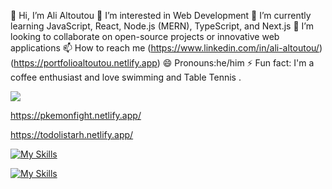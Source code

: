 


👋 Hi, I’m Ali Altoutou
👀 I’m interested in Web Development
🌱 I’m currently learning JavaScript, React, Node.js (MERN), TypeScript, and Next.js
💞️ I’m looking to collaborate on open-source projects or innovative web applications
📫 How to reach me (https://www.linkedin.com/in/ali-altoutou/) (https://portfolioaltoutou.netlify.app)
😄 Pronouns:he/him
⚡ Fun fact: I'm a coffee enthusiast and love swimming and Table Tennis .



<a href="https://visitcount.itsvg.in">
  <img src="https://visitcount.itsvg.in/api?id=aliwdg16&label=Profile%20Views&color=1&icon=0&pretty=false" />
</a>


<!---
Aliwdg16/Aliwdg16 is a ✨ special ✨ repository because its `README.md` (this file) appears on your GitHub profile.
You can click the Preview link to take a look at your changes.
--->
https://pkemonfight.netlify.app/

https://todolistarh.netlify.app/



[![My Skills](https://skillicons.dev/icons?i=,html,css,js,react,vite,nodejs,npm,figma,git,github,mongodb,materialui,netlify,vscode,gmail,windows,linkedin,=light)](https://skillicons.dev)



[![My Skills](https://skillicons.dev/icons?i=aws,html,css,js,react,vite,nodejs,npm,figma,git,github,mongodb,materialui,netlify,vscode,gmail,windows,linkedin,flutter&perline=3)](https://skillicons.dev)


